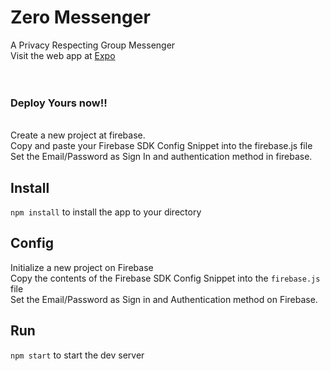 # Zero Messenger
A Privacy Respecting Group Messenger<br>
Visit the web app at <a href="https://expo.io/@tharunoptimus/projects/zero"> Expo </a><br><br>
<br><h3>Deploy Yours now!!</h3><br>
Create a new project at firebase.<br>
Copy and paste your Firebase SDK Config Snippet into the firebase.js file<br>
Set the Email/Password as Sign In and authentication method in firebase.<br>
## Install
`npm install` to install the app to your directory

## Config
Initialize a new project on Firebase <br>
Copy the contents of the Firebase SDK Config Snippet into the `firebase.js` file <br>
Set the Email/Password as Sign in and Authentication method on Firebase. <br>

## Run
`npm start` to start the dev server

